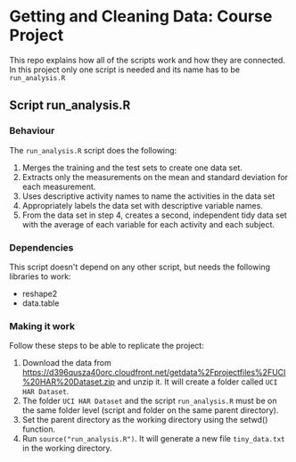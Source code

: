 # Getting and Cleaning Data: Course Project
This repo explains how all of the scripts work and how they are connected. In this project only one script is needed and its name has to be ```run_analysis.R```

## Script run_analysis.R

### Behaviour 

The ```run_analysis.R``` script does the following:

1. Merges the training and the test sets to create one data set.
2. Extracts only the measurements on the mean and standard deviation for each measurement.
3. Uses descriptive activity names to name the activities in the data set
4. Appropriately labels the data set with descriptive variable names.
5. From the data set in step 4, creates a second, independent tidy data set with the average of each variable for each activity and each subject.

### Dependencies

This script doesn't depend on any other script, but needs the following libraries to work:

* reshape2
* data.table

### Making it work

Follow these steps to be able to replicate the project:

1. Download the data from https://d396qusza40orc.cloudfront.net/getdata%2Fprojectfiles%2FUCI%20HAR%20Dataset.zip and unzip it.  It will create a folder called ```UCI HAR Dataset```.
2. The folder ```UCI HAR Dataset``` and the script ```run_analysis.R``` must be on the same folder level (script and folder on the same parent directory).
3. Set the parent directory as the working directory using the setwd() function.
4. Run ```source("run_analysis.R")```. It will generate a new file ```tiny_data.txt``` in the working directory.
